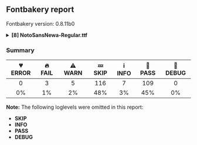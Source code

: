 ## Fontbakery report

Fontbakery version: 0.8.11b0

<details><summary><b>[8] NotoSansNewa-Regular.ttf</b></summary><div><details><summary>🔥 <b>FAIL:</b> Version number has increased since previous release on Google Fonts? (<a href="https://font-bakery.readthedocs.io/en/stable/fontbakery/profiles/googlefonts.html#com.google.fonts/check/version_bump">com.google.fonts/check/version_bump</a>)</summary><div>


* 🔥 **FAIL** Version number 2.0070037841796875 is equal to version on Google Fonts.
* 🔥 **FAIL** Version number 2.0070037841796875 is equal to version on Google Fonts GitHub repo.
</div></details><details><summary>🔥 <b>FAIL:</b> Noto fonts must have an ARTICLE.en_us.html file (<a href="https://font-bakery.readthedocs.io/en/stable/fontbakery/profiles/googlefonts.html#com.google.fonts/check/description/noto_has_article">com.google.fonts/check/description/noto_has_article</a>)</summary><div>


* 🔥 **FAIL** This is a Noto font but it lacks an ARTICLE.en_us.html file [code: missing-article]
</div></details><details><summary>🔥 <b>FAIL:</b> Check that texts shape as per expectation (<a href="https://font-bakery.readthedocs.io/en/stable/fontbakery/profiles/<Section: Shaping Checks>.html#com.google.fonts/check/shaping/regression">com.google.fonts/check/shaping/regression</a>)</summary><div>


* 🔥 **FAIL** qa/shaping_tests/newa.json: Expected and actual shaping not matching
<div class="shaping">


<style type="text/css">
    @font-face {font-family: "TestFont"; src: url(../../fonts/NotoSansNewa/googlefonts/ttf/NotoSansNewa-Regular.ttf);}
    .tf { font-family: "TestFont"; }
    .shaping pre { font-size: 1.2rem; }
    .shaping li {
        font-size: 1.2rem;
        border-top: 1px solid #ddd;
        padding: 12px;
        margin-top: 12px;
    }
    .shaping-svg {
        height: 100px;
        margin: 10px;
        transform: matrix(1, 0, 0, -1, 0, 0);
    }
</style>

<h4>qa/shaping_tests/newa.json: Expected and actual shaping not matching</h4>


</div>
<div class="shaping">

<li>Shaping did not match: <span class="tf">𑐬𑑂𑐎𑐶𑑃</span> (Issue #9)</li>


<pre>Expected: I_dv_Repha=0+586|Ka=0@-375,0+305|Candrabindu.sm=0@-72,-8+0</pre>



<pre>Got     : I_dv_Repha=0+586|Ka=0@-375,0+305|NullMark=0+0|Candrabindu.sm=0@-72,-8+0</pre>


Got: <svg class="shaping-svg" xmlns="http://www.w3.org/2000/svg" viewBox="0 0 891 2432" transform="matrix(1 0 0 -1 0 0)">
<path d="M50.0,551.0L0.0,551.0L0.0,622.0L46.0,622.0Q33.0,642.0 22.0,671.5Q11.0,701.0 11.0,733.0Q11.0,787.0 47.0,826.0Q83.0,865.0 164.0,865.0Q208.0,865.0 246.5,851.0Q285.0,837.0 327.0,811.0L327.0,814.0Q327.0,852.0 345.5,883.0Q364.0,914.0 397.0,932.5Q430.0,951.0 473.0,951.0Q496.0,951.0 524.5,948.5Q553.0,946.0 582.0,932.0L567.0,855.0Q547.0,872.0 519.0,876.0Q491.0,880.0 476.0,880.0Q446.0,880.0 423.0,862.0Q400.0,844.0 400.0,812.0Q400.0,780.0 422.5,753.5Q445.0,727.0 474.0,704.0L494.0,689.0Q504.0,681.0 514.0,673.5Q524.0,666.0 533.0,659.0L533.0,659.0L585.0,619.0L543.0,569.0L365.0,706.0Q315.0,744.0 269.0,768.5Q223.0,793.0 177.0,793.0Q137.0,793.0 119.0,779.0Q101.0,765.0 96.5,748.0Q92.0,731.0 92.0,720.0Q92.0,696.0 102.5,669.0Q113.0,642.0 128.0,622.0L251.0,622.0L251.0,551.0L131.0,551.0L131.0,0.0L50.0,0.0L50.0,551.0Z"  transform="translate(0, 896)"/>
<path d="M0.0,551.0L0.0,622.0L690.0,622.0L690.0,551.0L375.0,551.0L375.0,468.0Q496.0,456.0 557.5,392.5Q619.0,329.0 619.0,230.0L619.0,0.0L539.0,0.0L539.0,228.0Q539.0,269.0 523.0,304.5Q507.0,340.0 471.0,364.5Q435.0,389.0 375.0,397.0L375.0,0.0L294.0,0.0L294.0,152.0Q249.0,131.0 200.0,131.0Q159.0,131.0 122.0,148.0Q85.0,165.0 62.5,199.5Q40.0,234.0 40.0,286.0Q40.0,346.0 74.5,385.5Q109.0,425.0 166.5,445.5Q224.0,466.0 294.0,469.0L294.0,551.0L0.0,551.0ZM116.0,284.0Q116.0,244.0 142.5,224.5Q169.0,205.0 209.0,205.0Q234.0,205.0 255.5,211.5Q277.0,218.0 294.0,230.0L294.0,399.0Q207.0,395.0 161.5,365.0Q116.0,335.0 116.0,284.0Z"  transform="translate(211, 896)"/>
<path d=""  transform="translate(891, 896)"/>
<path d="M-300.0,815.0Q-294.0,809.0 -286.0,806.5Q-278.0,804.0 -271.0,804.0Q-257.0,804.0 -251.5,811.0Q-246.0,818.0 -246.0,825.0Q-246.0,836.0 -257.5,843.5Q-269.0,851.0 -293.0,851.0L-293.0,904.0L-250.0,904.0L-250.0,880.0Q-230.0,876.0 -216.0,862.5Q-202.0,849.0 -202.0,824.0Q-202.0,802.0 -218.5,782.5Q-235.0,763.0 -272.0,763.0Q-288.0,763.0 -303.5,772.0Q-319.0,781.0 -327.0,794.0L-300.0,815.0ZM-374.0,796.0Q-357.0,772.0 -327.5,754.5Q-298.0,737.0 -264.0,737.0Q-232.0,737.0 -205.0,755.0Q-178.0,773.0 -162.0,796.0L-119.0,760.0Q-146.0,719.0 -183.5,699.5Q-221.0,680.0 -264.0,680.0Q-307.0,680.0 -347.5,698.5Q-388.0,717.0 -417.0,760.0L-374.0,796.0Z"  transform="translate(819, 888)"/>
</svg>
 Expected: <svg class="shaping-svg" xmlns="http://www.w3.org/2000/svg" viewBox="0 0 891 2432" transform="matrix(1 0 0 -1 0 0)">
<path d="M50.0,551.0L0.0,551.0L0.0,622.0L46.0,622.0Q33.0,642.0 22.0,671.5Q11.0,701.0 11.0,733.0Q11.0,787.0 47.0,826.0Q83.0,865.0 164.0,865.0Q208.0,865.0 246.5,851.0Q285.0,837.0 327.0,811.0L327.0,814.0Q327.0,852.0 345.5,883.0Q364.0,914.0 397.0,932.5Q430.0,951.0 473.0,951.0Q496.0,951.0 524.5,948.5Q553.0,946.0 582.0,932.0L567.0,855.0Q547.0,872.0 519.0,876.0Q491.0,880.0 476.0,880.0Q446.0,880.0 423.0,862.0Q400.0,844.0 400.0,812.0Q400.0,780.0 422.5,753.5Q445.0,727.0 474.0,704.0L494.0,689.0Q504.0,681.0 514.0,673.5Q524.0,666.0 533.0,659.0L533.0,659.0L585.0,619.0L543.0,569.0L365.0,706.0Q315.0,744.0 269.0,768.5Q223.0,793.0 177.0,793.0Q137.0,793.0 119.0,779.0Q101.0,765.0 96.5,748.0Q92.0,731.0 92.0,720.0Q92.0,696.0 102.5,669.0Q113.0,642.0 128.0,622.0L251.0,622.0L251.0,551.0L131.0,551.0L131.0,0.0L50.0,0.0L50.0,551.0Z"  transform="translate(0, 896)"/>
<path d="M0.0,551.0L0.0,622.0L690.0,622.0L690.0,551.0L375.0,551.0L375.0,468.0Q496.0,456.0 557.5,392.5Q619.0,329.0 619.0,230.0L619.0,0.0L539.0,0.0L539.0,228.0Q539.0,269.0 523.0,304.5Q507.0,340.0 471.0,364.5Q435.0,389.0 375.0,397.0L375.0,0.0L294.0,0.0L294.0,152.0Q249.0,131.0 200.0,131.0Q159.0,131.0 122.0,148.0Q85.0,165.0 62.5,199.5Q40.0,234.0 40.0,286.0Q40.0,346.0 74.5,385.5Q109.0,425.0 166.5,445.5Q224.0,466.0 294.0,469.0L294.0,551.0L0.0,551.0ZM116.0,284.0Q116.0,244.0 142.5,224.5Q169.0,205.0 209.0,205.0Q234.0,205.0 255.5,211.5Q277.0,218.0 294.0,230.0L294.0,399.0Q207.0,395.0 161.5,365.0Q116.0,335.0 116.0,284.0Z"  transform="translate(211, 896)"/>
<path d="M-300.0,815.0Q-294.0,809.0 -286.0,806.5Q-278.0,804.0 -271.0,804.0Q-257.0,804.0 -251.5,811.0Q-246.0,818.0 -246.0,825.0Q-246.0,836.0 -257.5,843.5Q-269.0,851.0 -293.0,851.0L-293.0,904.0L-250.0,904.0L-250.0,880.0Q-230.0,876.0 -216.0,862.5Q-202.0,849.0 -202.0,824.0Q-202.0,802.0 -218.5,782.5Q-235.0,763.0 -272.0,763.0Q-288.0,763.0 -303.5,772.0Q-319.0,781.0 -327.0,794.0L-300.0,815.0ZM-374.0,796.0Q-357.0,772.0 -327.5,754.5Q-298.0,737.0 -264.0,737.0Q-232.0,737.0 -205.0,755.0Q-178.0,773.0 -162.0,796.0L-119.0,760.0Q-146.0,719.0 -183.5,699.5Q-221.0,680.0 -264.0,680.0Q-307.0,680.0 -347.5,698.5Q-388.0,717.0 -417.0,760.0L-374.0,796.0Z"  transform="translate(819, 888)"/>
</svg>


</div>
<div class="shaping">

<li>Shaping did not match: <span class="tf">𑐬𑑂𑐰𑐾</span> (Attach reph to base+E_dv)</li>


<pre>Expected: Wa.nohd=0+596|E_dv=0@27,0+0|RephaE=0@27,0+0</pre>



<pre>Got     : Wa.nohd=0+596|NullMark=0+0|E_dv=0@27,0+0|RephaE=0@27,0+0</pre>


Got: <svg class="shaping-svg" xmlns="http://www.w3.org/2000/svg" viewBox="0 0 596 2432" transform="matrix(1 0 0 -1 0 0)">
<path d="M339.0,178.0Q329.0,168.0 314.0,155.0Q299.0,142.0 273.5,133.0Q248.0,124.0 207.0,124.0Q154.0,124.0 119.0,146.0Q84.0,168.0 67.0,203.5Q50.0,239.0 50.0,279.0Q50.0,338.0 75.5,378.5Q101.0,419.0 143.0,444.0Q185.0,469.0 236.0,481.5Q287.0,494.0 339.0,496.0Q391.0,498.0 435.0,492.0L435.0,600.0L516.0,600.0L516.0,0.0L435.0,0.0L435.0,188.0Q418.0,199.0 403.0,208.0Q388.0,217.0 382.0,217.0Q371.0,217.0 363.0,206.0Q355.0,195.0 339.0,178.0ZM132.0,282.0Q132.0,239.0 155.0,215.5Q178.0,192.0 218.0,192.0Q255.0,192.0 277.0,210.0Q299.0,228.0 312.0,241.0Q329.0,258.0 341.0,271.5Q353.0,285.0 375.0,285.0Q387.0,285.0 403.5,278.5Q420.0,272.0 435.0,264.0L435.0,428.0Q384.0,435.0 331.0,431.0Q278.0,427.0 233.0,410.0Q188.0,393.0 160.0,361.5Q132.0,330.0 132.0,282.0Z"  transform="translate(0, 896)"/>
<path d=""  transform="translate(596, 896)"/>
<path d="M-37.0,651.0Q-68.0,598.0 -117.0,574.5Q-166.0,551.0 -219.0,551.0Q-263.0,551.0 -295.5,566.5Q-328.0,582.0 -348.0,610.0Q-371.0,581.0 -410.0,566.0Q-449.0,551.0 -495.0,551.0Q-553.0,551.0 -598.5,574.0Q-644.0,597.0 -675.0,650.0L-618.0,681.0Q-598.0,650.0 -567.0,634.5Q-536.0,619.0 -502.0,619.0Q-462.0,619.0 -430.0,636.0Q-398.0,653.0 -377.0,675.0L-317.0,675.0Q-268.0,619.0 -204.0,619.0Q-169.0,619.0 -144.5,635.0Q-120.0,651.0 -98.0,681.0L-37.0,651.0Z"  transform="translate(623, 896)"/>
<path d="M-87.0,630.0Q-120.0,632.0 -156.5,657.0Q-193.0,682.0 -218.0,723.5Q-243.0,765.0 -243.0,816.0Q-243.0,854.0 -224.5,885.0Q-206.0,916.0 -173.0,934.5Q-140.0,953.0 -97.0,953.0Q-74.0,953.0 -45.5,950.5Q-17.0,948.0 12.0,934.0L-3.0,857.0Q-23.0,874.0 -51.0,878.0Q-79.0,882.0 -94.0,882.0Q-124.0,882.0 -147.0,863.0Q-170.0,844.0 -170.0,804.0Q-170.0,761.0 -137.0,725.0Q-104.0,689.0 -37.0,651.0L-87.0,630.0Z"  transform="translate(623, 896)"/>
</svg>
 Expected: <svg class="shaping-svg" xmlns="http://www.w3.org/2000/svg" viewBox="0 0 596 2432" transform="matrix(1 0 0 -1 0 0)">
<path d="M339.0,178.0Q329.0,168.0 314.0,155.0Q299.0,142.0 273.5,133.0Q248.0,124.0 207.0,124.0Q154.0,124.0 119.0,146.0Q84.0,168.0 67.0,203.5Q50.0,239.0 50.0,279.0Q50.0,338.0 75.5,378.5Q101.0,419.0 143.0,444.0Q185.0,469.0 236.0,481.5Q287.0,494.0 339.0,496.0Q391.0,498.0 435.0,492.0L435.0,600.0L516.0,600.0L516.0,0.0L435.0,0.0L435.0,188.0Q418.0,199.0 403.0,208.0Q388.0,217.0 382.0,217.0Q371.0,217.0 363.0,206.0Q355.0,195.0 339.0,178.0ZM132.0,282.0Q132.0,239.0 155.0,215.5Q178.0,192.0 218.0,192.0Q255.0,192.0 277.0,210.0Q299.0,228.0 312.0,241.0Q329.0,258.0 341.0,271.5Q353.0,285.0 375.0,285.0Q387.0,285.0 403.5,278.5Q420.0,272.0 435.0,264.0L435.0,428.0Q384.0,435.0 331.0,431.0Q278.0,427.0 233.0,410.0Q188.0,393.0 160.0,361.5Q132.0,330.0 132.0,282.0Z"  transform="translate(0, 896)"/>
<path d="M-37.0,651.0Q-68.0,598.0 -117.0,574.5Q-166.0,551.0 -219.0,551.0Q-263.0,551.0 -295.5,566.5Q-328.0,582.0 -348.0,610.0Q-371.0,581.0 -410.0,566.0Q-449.0,551.0 -495.0,551.0Q-553.0,551.0 -598.5,574.0Q-644.0,597.0 -675.0,650.0L-618.0,681.0Q-598.0,650.0 -567.0,634.5Q-536.0,619.0 -502.0,619.0Q-462.0,619.0 -430.0,636.0Q-398.0,653.0 -377.0,675.0L-317.0,675.0Q-268.0,619.0 -204.0,619.0Q-169.0,619.0 -144.5,635.0Q-120.0,651.0 -98.0,681.0L-37.0,651.0Z"  transform="translate(623, 896)"/>
<path d="M-87.0,630.0Q-120.0,632.0 -156.5,657.0Q-193.0,682.0 -218.0,723.5Q-243.0,765.0 -243.0,816.0Q-243.0,854.0 -224.5,885.0Q-206.0,916.0 -173.0,934.5Q-140.0,953.0 -97.0,953.0Q-74.0,953.0 -45.5,950.5Q-17.0,948.0 12.0,934.0L-3.0,857.0Q-23.0,874.0 -51.0,878.0Q-79.0,882.0 -94.0,882.0Q-124.0,882.0 -147.0,863.0Q-170.0,844.0 -170.0,804.0Q-170.0,761.0 -137.0,725.0Q-104.0,689.0 -37.0,651.0L-87.0,630.0Z"  transform="translate(623, 896)"/>
</svg>


</div>
<div class="shaping">

<li>Shaping did not match: <span class="tf">𑐳𑑞𑐗𑑂𑐰𑐛𑑂𑐱</span> (Added by SIESTA)</li>


<pre>Expected: Sa=0+571|sandhiMark=0@-7,44+0|Jha.icd=2+621|Va.cd=2+0|Ttha.icd.rt=5+464|Sha.cd=5@6,0+0</pre>



<pre>Got     : Sa=0+571|sandhiMark=0@-7,44+0|Jha.icd=2+621|Va.cd=2+0|Ttha.icd.rt=5+464|Sha.cd=5@5,0+0</pre>



<pre>                                                                                           ^
</pre>


Got: <svg class="shaping-svg" xmlns="http://www.w3.org/2000/svg" viewBox="0 0 1656 2432" transform="matrix(1 0 0 -1 0 0)">
<path d="M300.0,0.0L204.0,0.0L16.0,271.0L21.0,331.0L22.0,331.0Q62.0,332.0 86.0,351.5Q110.0,371.0 121.0,401.5Q132.0,432.0 132.0,466.0Q132.0,486.0 125.0,508.5Q118.0,531.0 109.0,551.0L-10.0,551.0L-10.0,622.0L581.0,622.0L581.0,551.0L491.0,551.0L491.0,0.0L410.0,0.0L410.0,226.0Q339.0,242.0 267.5,251.5Q196.0,261.0 113.0,262.0L300.0,0.0ZM213.0,465.0Q213.0,418.0 200.5,385.0Q188.0,352.0 169.0,332.0Q232.0,329.0 293.0,320.0Q354.0,311.0 410.0,298.0L410.0,551.0L192.0,551.0Q201.0,531.0 207.0,508.5Q213.0,486.0 213.0,465.0Z"  transform="translate(0, 896)"/>
<path d="M-106.0,787.0Q-106.0,762.0 -121.0,740.0Q-136.0,718.0 -160.0,705.0Q-144.0,697.0 -125.5,686.0Q-107.0,675.0 -84.0,660.0L-109.0,623.0Q-152.0,652.0 -184.0,668.0Q-216.0,684.0 -243.0,695.0Q-274.0,697.0 -290.0,704.5Q-306.0,712.0 -306.0,730.0Q-306.0,743.0 -298.0,751.0Q-290.0,759.0 -275.0,759.0Q-262.0,759.0 -247.0,752.5Q-232.0,746.0 -212.0,735.0Q-196.0,738.0 -186.5,751.0Q-177.0,764.0 -177.0,781.0Q-177.0,802.0 -190.5,816.5Q-204.0,831.0 -223.0,841.5Q-242.0,852.0 -257.0,860.0Q-267.0,866.0 -267.0,869.0Q-267.0,871.0 -265.0,873.5Q-263.0,876.0 -262.0,877.0Q-238.0,901.0 -193.0,935.0Q-148.0,969.0 -102.0,1000.0L-70.0,954.0Q-163.0,897.0 -179.0,881.0Q-186.0,874.0 -186.0,872.0Q-186.0,870.0 -176.0,866.0Q-165.0,862.0 -148.5,853.0Q-132.0,844.0 -119.0,828.5Q-106.0,813.0 -106.0,787.0Z"  transform="translate(564, 940)"/>
<path d="M114.0,476.0Q142.0,445.0 170.5,424.5Q199.0,404.0 223.0,391.0L223.0,551.0L0.0,551.0L0.0,622.0L631.0,622.0L631.0,551.0L541.0,551.0L541.0,300.0L460.0,300.0L460.0,329.0Q433.0,339.0 391.5,361.5Q350.0,384.0 304.0,417.0Q303.0,350.0 288.5,326.0Q274.0,302.0 249.0,302.0Q220.0,302.0 174.0,331.0Q128.0,360.0 66.0,424.0L114.0,476.0ZM304.0,492.0Q332.0,471.0 362.5,451.5Q393.0,432.0 419.0,418.0Q445.0,404.0 460.0,400.0L460.0,551.0L304.0,551.0L304.0,492.0Z"  transform="translate(571, 896)"/>
<path d="M-243.0,35.0Q-253.0,23.0 -276.5,12.5Q-300.0,2.0 -335.0,2.0Q-396.0,2.0 -429.0,31.5Q-462.0,61.0 -462.0,109.0Q-462.0,155.0 -434.5,183.5Q-407.0,212.0 -366.0,225.5Q-325.0,239.0 -286.0,239.0Q-253.0,239.0 -220.5,232.5Q-188.0,226.0 -161.0,216.0L-161.0,310.0L-80.0,310.0L-80.0,0.0L-161.0,0.0L-161.0,35.0Q-176.0,45.0 -190.0,54.5Q-204.0,64.0 -211.0,64.0Q-218.0,64.0 -225.0,56.0Q-232.0,48.0 -243.0,35.0ZM-387.0,111.0Q-387.0,89.0 -372.0,76.5Q-357.0,64.0 -331.0,64.0Q-308.0,64.0 -290.0,72.5Q-272.0,81.0 -262.0,91.0Q-249.0,104.0 -237.5,114.5Q-226.0,125.0 -212.0,124.0Q-200.0,123.0 -185.5,115.0Q-171.0,107.0 -161.0,99.0L-161.0,148.0Q-193.0,161.0 -224.0,170.0Q-255.0,179.0 -289.0,179.0Q-325.0,179.0 -356.0,162.0Q-387.0,145.0 -387.0,111.0Z"  transform="translate(1192, 896)"/>
<path d="M60.0,453.0Q60.0,506.0 86.5,546.0Q113.0,586.0 159.0,608.5Q205.0,631.0 262.0,631.0Q302.0,631.0 335.5,615.5Q369.0,600.0 389.5,564.0Q410.0,528.0 410.0,465.0Q410.0,405.0 389.0,364.0L389.0,294.0L308.0,294.0L308.0,297.0Q276.0,286.0 236.0,286.0Q185.0,286.0 145.5,307.0Q106.0,328.0 83.0,365.5Q60.0,403.0 60.0,453.0ZM127.0,454.0Q127.0,418.0 144.5,394.0Q162.0,370.0 189.0,358.0Q216.0,346.0 243.0,346.0Q269.0,346.0 289.5,355.0Q310.0,364.0 322.5,389.0Q335.0,414.0 335.0,460.0Q335.0,510.0 317.5,540.5Q300.0,571.0 253.0,571.0Q200.0,571.0 163.5,537.5Q127.0,504.0 127.0,454.0Z"  transform="translate(1192, 896)"/>
<path d="M-328.0,3.0Q-360.0,3.0 -381.0,15.0Q-402.0,27.0 -412.0,44.5Q-422.0,62.0 -422.0,78.0Q-422.0,108.0 -409.5,127.5Q-397.0,147.0 -377.0,163.0Q-400.0,174.0 -421.0,189.5Q-442.0,205.0 -455.0,228.0L-410.0,261.0Q-393.0,239.0 -371.0,223.5Q-349.0,208.0 -327.0,195.0Q-306.0,208.0 -284.0,223.5Q-262.0,239.0 -245.0,261.0L-200.0,228.0Q-192.0,190.0 -182.5,168.5Q-173.0,147.0 -161.0,134.0L-161.0,310.0L-80.0,310.0L-80.0,0.0L-161.0,0.0L-161.0,55.0Q-191.0,78.0 -212.5,109.0Q-234.0,140.0 -244.0,183.0Q-252.0,177.0 -260.5,172.0Q-269.0,167.0 -278.0,163.0Q-258.0,147.0 -245.5,127.5Q-233.0,108.0 -233.0,78.0Q-233.0,62.0 -243.0,44.5Q-253.0,27.0 -274.0,15.0Q-295.0,3.0 -328.0,3.0ZM-363.0,87.0Q-363.0,74.0 -354.0,63.0Q-345.0,52.0 -328.0,52.0Q-310.0,52.0 -301.0,63.0Q-292.0,74.0 -292.0,87.0Q-292.0,103.0 -302.0,114.5Q-312.0,126.0 -327.0,136.0Q-343.0,126.0 -353.0,114.5Q-363.0,103.0 -363.0,87.0Z"  transform="translate(1661, 896)"/>
</svg>
 Expected: <svg class="shaping-svg" xmlns="http://www.w3.org/2000/svg" viewBox="0 0 1656 2432" transform="matrix(1 0 0 -1 0 0)">
<path d="M300.0,0.0L204.0,0.0L16.0,271.0L21.0,331.0L22.0,331.0Q62.0,332.0 86.0,351.5Q110.0,371.0 121.0,401.5Q132.0,432.0 132.0,466.0Q132.0,486.0 125.0,508.5Q118.0,531.0 109.0,551.0L-10.0,551.0L-10.0,622.0L581.0,622.0L581.0,551.0L491.0,551.0L491.0,0.0L410.0,0.0L410.0,226.0Q339.0,242.0 267.5,251.5Q196.0,261.0 113.0,262.0L300.0,0.0ZM213.0,465.0Q213.0,418.0 200.5,385.0Q188.0,352.0 169.0,332.0Q232.0,329.0 293.0,320.0Q354.0,311.0 410.0,298.0L410.0,551.0L192.0,551.0Q201.0,531.0 207.0,508.5Q213.0,486.0 213.0,465.0Z"  transform="translate(0, 896)"/>
<path d="M-106.0,787.0Q-106.0,762.0 -121.0,740.0Q-136.0,718.0 -160.0,705.0Q-144.0,697.0 -125.5,686.0Q-107.0,675.0 -84.0,660.0L-109.0,623.0Q-152.0,652.0 -184.0,668.0Q-216.0,684.0 -243.0,695.0Q-274.0,697.0 -290.0,704.5Q-306.0,712.0 -306.0,730.0Q-306.0,743.0 -298.0,751.0Q-290.0,759.0 -275.0,759.0Q-262.0,759.0 -247.0,752.5Q-232.0,746.0 -212.0,735.0Q-196.0,738.0 -186.5,751.0Q-177.0,764.0 -177.0,781.0Q-177.0,802.0 -190.5,816.5Q-204.0,831.0 -223.0,841.5Q-242.0,852.0 -257.0,860.0Q-267.0,866.0 -267.0,869.0Q-267.0,871.0 -265.0,873.5Q-263.0,876.0 -262.0,877.0Q-238.0,901.0 -193.0,935.0Q-148.0,969.0 -102.0,1000.0L-70.0,954.0Q-163.0,897.0 -179.0,881.0Q-186.0,874.0 -186.0,872.0Q-186.0,870.0 -176.0,866.0Q-165.0,862.0 -148.5,853.0Q-132.0,844.0 -119.0,828.5Q-106.0,813.0 -106.0,787.0Z"  transform="translate(564, 940)"/>
<path d="M114.0,476.0Q142.0,445.0 170.5,424.5Q199.0,404.0 223.0,391.0L223.0,551.0L0.0,551.0L0.0,622.0L631.0,622.0L631.0,551.0L541.0,551.0L541.0,300.0L460.0,300.0L460.0,329.0Q433.0,339.0 391.5,361.5Q350.0,384.0 304.0,417.0Q303.0,350.0 288.5,326.0Q274.0,302.0 249.0,302.0Q220.0,302.0 174.0,331.0Q128.0,360.0 66.0,424.0L114.0,476.0ZM304.0,492.0Q332.0,471.0 362.5,451.5Q393.0,432.0 419.0,418.0Q445.0,404.0 460.0,400.0L460.0,551.0L304.0,551.0L304.0,492.0Z"  transform="translate(571, 896)"/>
<path d="M-243.0,35.0Q-253.0,23.0 -276.5,12.5Q-300.0,2.0 -335.0,2.0Q-396.0,2.0 -429.0,31.5Q-462.0,61.0 -462.0,109.0Q-462.0,155.0 -434.5,183.5Q-407.0,212.0 -366.0,225.5Q-325.0,239.0 -286.0,239.0Q-253.0,239.0 -220.5,232.5Q-188.0,226.0 -161.0,216.0L-161.0,310.0L-80.0,310.0L-80.0,0.0L-161.0,0.0L-161.0,35.0Q-176.0,45.0 -190.0,54.5Q-204.0,64.0 -211.0,64.0Q-218.0,64.0 -225.0,56.0Q-232.0,48.0 -243.0,35.0ZM-387.0,111.0Q-387.0,89.0 -372.0,76.5Q-357.0,64.0 -331.0,64.0Q-308.0,64.0 -290.0,72.5Q-272.0,81.0 -262.0,91.0Q-249.0,104.0 -237.5,114.5Q-226.0,125.0 -212.0,124.0Q-200.0,123.0 -185.5,115.0Q-171.0,107.0 -161.0,99.0L-161.0,148.0Q-193.0,161.0 -224.0,170.0Q-255.0,179.0 -289.0,179.0Q-325.0,179.0 -356.0,162.0Q-387.0,145.0 -387.0,111.0Z"  transform="translate(1192, 896)"/>
<path d="M60.0,453.0Q60.0,506.0 86.5,546.0Q113.0,586.0 159.0,608.5Q205.0,631.0 262.0,631.0Q302.0,631.0 335.5,615.5Q369.0,600.0 389.5,564.0Q410.0,528.0 410.0,465.0Q410.0,405.0 389.0,364.0L389.0,294.0L308.0,294.0L308.0,297.0Q276.0,286.0 236.0,286.0Q185.0,286.0 145.5,307.0Q106.0,328.0 83.0,365.5Q60.0,403.0 60.0,453.0ZM127.0,454.0Q127.0,418.0 144.5,394.0Q162.0,370.0 189.0,358.0Q216.0,346.0 243.0,346.0Q269.0,346.0 289.5,355.0Q310.0,364.0 322.5,389.0Q335.0,414.0 335.0,460.0Q335.0,510.0 317.5,540.5Q300.0,571.0 253.0,571.0Q200.0,571.0 163.5,537.5Q127.0,504.0 127.0,454.0Z"  transform="translate(1192, 896)"/>
<path d="M-328.0,3.0Q-360.0,3.0 -381.0,15.0Q-402.0,27.0 -412.0,44.5Q-422.0,62.0 -422.0,78.0Q-422.0,108.0 -409.5,127.5Q-397.0,147.0 -377.0,163.0Q-400.0,174.0 -421.0,189.5Q-442.0,205.0 -455.0,228.0L-410.0,261.0Q-393.0,239.0 -371.0,223.5Q-349.0,208.0 -327.0,195.0Q-306.0,208.0 -284.0,223.5Q-262.0,239.0 -245.0,261.0L-200.0,228.0Q-192.0,190.0 -182.5,168.5Q-173.0,147.0 -161.0,134.0L-161.0,310.0L-80.0,310.0L-80.0,0.0L-161.0,0.0L-161.0,55.0Q-191.0,78.0 -212.5,109.0Q-234.0,140.0 -244.0,183.0Q-252.0,177.0 -260.5,172.0Q-269.0,167.0 -278.0,163.0Q-258.0,147.0 -245.5,127.5Q-233.0,108.0 -233.0,78.0Q-233.0,62.0 -243.0,44.5Q-253.0,27.0 -274.0,15.0Q-295.0,3.0 -328.0,3.0ZM-363.0,87.0Q-363.0,74.0 -354.0,63.0Q-345.0,52.0 -328.0,52.0Q-310.0,52.0 -301.0,63.0Q-292.0,74.0 -292.0,87.0Q-292.0,103.0 -302.0,114.5Q-312.0,126.0 -327.0,136.0Q-343.0,126.0 -353.0,114.5Q-363.0,103.0 -363.0,87.0Z"  transform="translate(1662, 896)"/>
</svg>


</div>
<div class="shaping">

<li>Shaping did not match: <span class="tf">𑐘𑑂𑐢𑐿</span> (Added by SIESTA)</li>


<pre>Expected: E_dv.alt=0+235|Nya.icd=0+585|Dha.cd=0@-176,0+0|AI_dv_top.alt=0@-983,-18+0</pre>



<pre>Got     : E_dv.alt=0+235|Nya.icd=0+585|Dha.cd=0@-176,0+0|AI_dv_top.alt=0@-1013,-18+0</pre>



<pre>                                                                          ^^
</pre>


Got: <svg class="shaping-svg" xmlns="http://www.w3.org/2000/svg" viewBox="0 0 820 2432" transform="matrix(1 0 0 -1 0 0)">
<path d="M141.0,70.0Q97.0,118.0 73.5,190.0Q50.0,262.0 50.0,343.0Q50.0,399.0 62.0,454.0Q74.0,509.0 102.0,558.5Q130.0,608.0 179.0,646.0L225.0,587.0Q173.0,545.0 151.5,479.0Q130.0,413.0 130.0,343.0Q130.0,278.0 146.0,219.5Q162.0,161.0 193.0,122.0L141.0,70.0Z"  transform="translate(0, 896)"/>
<path d="M243.0,270.0L243.0,320.0Q211.0,304.0 176.0,304.0Q113.0,304.0 77.5,331.5Q42.0,359.0 20.0,404.0L79.0,428.0Q94.0,401.0 118.0,381.5Q142.0,362.0 176.0,362.0Q212.0,362.0 230.5,382.0Q249.0,402.0 249.0,437.0Q249.0,487.0 240.5,519.5Q232.0,552.0 208.0,565.0Q209.0,562.0 209.0,558.5Q209.0,555.0 209.0,552.0Q209.0,526.0 192.0,507.5Q175.0,489.0 152.0,489.0Q129.0,489.0 112.5,507.5Q96.0,526.0 96.0,552.0Q96.0,589.0 122.5,608.0Q149.0,627.0 183.0,627.0Q221.0,627.0 248.0,613.0Q275.0,599.0 292.0,573.0Q305.0,589.0 331.5,603.0Q358.0,617.0 391.0,617.0Q443.0,617.0 470.0,591.5Q497.0,566.0 497.0,533.0Q497.0,513.0 487.0,498.0Q477.0,483.0 461.0,472.0Q486.0,460.0 495.5,440.5Q505.0,421.0 505.0,400.0Q505.0,376.0 494.0,356.5Q483.0,337.0 458.0,325.0Q462.0,318.0 465.0,312.5Q468.0,307.0 470.0,304.0L420.0,280.0Q414.0,290.0 396.0,312.0Q391.0,312.0 385.0,312.0Q366.0,312.0 349.5,325.0Q333.0,338.0 333.0,360.0Q333.0,379.0 346.0,389.0Q359.0,399.0 375.0,399.0Q388.0,399.0 401.0,391.0Q414.0,383.0 425.0,371.0Q444.0,382.0 444.0,404.0Q444.0,419.0 429.5,431.5Q415.0,444.0 392.0,447.0Q379.0,444.0 367.0,444.0L367.0,496.0Q405.0,496.0 420.0,505.5Q435.0,515.0 435.0,531.0Q435.0,547.0 423.0,553.0Q411.0,559.0 392.0,559.0Q362.0,559.0 343.5,545.0Q325.0,531.0 317.0,512.0Q319.0,503.0 320.0,491.0Q321.0,479.0 322.0,455.0Q323.0,431.0 323.5,387.0Q324.0,343.0 324.0,270.0L243.0,270.0Z"  transform="translate(235, 896)"/>
<path d="M-166.0,310.0L-85.0,310.0L-85.0,0.0L-166.0,0.0L-166.0,37.0Q-188.0,24.0 -220.5,15.5Q-253.0,7.0 -293.0,7.0Q-369.0,7.0 -405.0,37.5Q-441.0,68.0 -441.0,114.0Q-441.0,165.0 -399.0,193.0Q-439.0,210.0 -463.0,240.0Q-487.0,270.0 -490.0,293.0L-418.0,293.0Q-410.0,265.0 -382.0,242.5Q-354.0,220.0 -298.0,220.0Q-291.0,220.0 -284.0,220.0Q-246.0,220.0 -215.5,213.0Q-185.0,206.0 -166.0,199.0L-166.0,310.0ZM-371.0,115.0Q-371.0,90.0 -347.5,78.5Q-324.0,67.0 -287.0,67.0Q-247.0,67.0 -214.0,77.5Q-181.0,88.0 -166.0,105.0L-166.0,144.0Q-187.0,154.0 -216.0,161.0Q-245.0,168.0 -286.0,168.0Q-327.0,168.0 -349.0,153.0Q-371.0,138.0 -371.0,115.0Z"  transform="translate(644, 896)"/>
<path d="M632.0,700.0Q632.0,731.0 612.0,740.5Q592.0,750.0 571.0,750.0Q540.0,750.0 512.5,743.0Q485.0,736.0 457.0,736.0Q431.0,736.0 403.0,742.0Q375.0,748.0 343.5,774.5Q312.0,801.0 273.0,860.0L333.0,897.0Q362.0,858.0 383.5,838.0Q405.0,818.0 423.0,811.0Q441.0,804.0 457.0,804.0Q473.0,804.0 494.0,807.5Q515.0,811.0 536.0,814.5Q557.0,818.0 572.0,818.0Q631.0,818.0 672.0,785.0Q713.0,752.0 713.0,688.0L713.0,560.0L632.0,560.0L632.0,700.0Z"  transform="translate(-193, 878)"/>
</svg>
 Expected: <svg class="shaping-svg" xmlns="http://www.w3.org/2000/svg" viewBox="0 0 820 2432" transform="matrix(1 0 0 -1 0 0)">
<path d="M141.0,70.0Q97.0,118.0 73.5,190.0Q50.0,262.0 50.0,343.0Q50.0,399.0 62.0,454.0Q74.0,509.0 102.0,558.5Q130.0,608.0 179.0,646.0L225.0,587.0Q173.0,545.0 151.5,479.0Q130.0,413.0 130.0,343.0Q130.0,278.0 146.0,219.5Q162.0,161.0 193.0,122.0L141.0,70.0Z"  transform="translate(0, 896)"/>
<path d="M243.0,270.0L243.0,320.0Q211.0,304.0 176.0,304.0Q113.0,304.0 77.5,331.5Q42.0,359.0 20.0,404.0L79.0,428.0Q94.0,401.0 118.0,381.5Q142.0,362.0 176.0,362.0Q212.0,362.0 230.5,382.0Q249.0,402.0 249.0,437.0Q249.0,487.0 240.5,519.5Q232.0,552.0 208.0,565.0Q209.0,562.0 209.0,558.5Q209.0,555.0 209.0,552.0Q209.0,526.0 192.0,507.5Q175.0,489.0 152.0,489.0Q129.0,489.0 112.5,507.5Q96.0,526.0 96.0,552.0Q96.0,589.0 122.5,608.0Q149.0,627.0 183.0,627.0Q221.0,627.0 248.0,613.0Q275.0,599.0 292.0,573.0Q305.0,589.0 331.5,603.0Q358.0,617.0 391.0,617.0Q443.0,617.0 470.0,591.5Q497.0,566.0 497.0,533.0Q497.0,513.0 487.0,498.0Q477.0,483.0 461.0,472.0Q486.0,460.0 495.5,440.5Q505.0,421.0 505.0,400.0Q505.0,376.0 494.0,356.5Q483.0,337.0 458.0,325.0Q462.0,318.0 465.0,312.5Q468.0,307.0 470.0,304.0L420.0,280.0Q414.0,290.0 396.0,312.0Q391.0,312.0 385.0,312.0Q366.0,312.0 349.5,325.0Q333.0,338.0 333.0,360.0Q333.0,379.0 346.0,389.0Q359.0,399.0 375.0,399.0Q388.0,399.0 401.0,391.0Q414.0,383.0 425.0,371.0Q444.0,382.0 444.0,404.0Q444.0,419.0 429.5,431.5Q415.0,444.0 392.0,447.0Q379.0,444.0 367.0,444.0L367.0,496.0Q405.0,496.0 420.0,505.5Q435.0,515.0 435.0,531.0Q435.0,547.0 423.0,553.0Q411.0,559.0 392.0,559.0Q362.0,559.0 343.5,545.0Q325.0,531.0 317.0,512.0Q319.0,503.0 320.0,491.0Q321.0,479.0 322.0,455.0Q323.0,431.0 323.5,387.0Q324.0,343.0 324.0,270.0L243.0,270.0Z"  transform="translate(235, 896)"/>
<path d="M-166.0,310.0L-85.0,310.0L-85.0,0.0L-166.0,0.0L-166.0,37.0Q-188.0,24.0 -220.5,15.5Q-253.0,7.0 -293.0,7.0Q-369.0,7.0 -405.0,37.5Q-441.0,68.0 -441.0,114.0Q-441.0,165.0 -399.0,193.0Q-439.0,210.0 -463.0,240.0Q-487.0,270.0 -490.0,293.0L-418.0,293.0Q-410.0,265.0 -382.0,242.5Q-354.0,220.0 -298.0,220.0Q-291.0,220.0 -284.0,220.0Q-246.0,220.0 -215.5,213.0Q-185.0,206.0 -166.0,199.0L-166.0,310.0ZM-371.0,115.0Q-371.0,90.0 -347.5,78.5Q-324.0,67.0 -287.0,67.0Q-247.0,67.0 -214.0,77.5Q-181.0,88.0 -166.0,105.0L-166.0,144.0Q-187.0,154.0 -216.0,161.0Q-245.0,168.0 -286.0,168.0Q-327.0,168.0 -349.0,153.0Q-371.0,138.0 -371.0,115.0Z"  transform="translate(644, 896)"/>
<path d="M632.0,700.0Q632.0,731.0 612.0,740.5Q592.0,750.0 571.0,750.0Q540.0,750.0 512.5,743.0Q485.0,736.0 457.0,736.0Q431.0,736.0 403.0,742.0Q375.0,748.0 343.5,774.5Q312.0,801.0 273.0,860.0L333.0,897.0Q362.0,858.0 383.5,838.0Q405.0,818.0 423.0,811.0Q441.0,804.0 457.0,804.0Q473.0,804.0 494.0,807.5Q515.0,811.0 536.0,814.5Q557.0,818.0 572.0,818.0Q631.0,818.0 672.0,785.0Q713.0,752.0 713.0,688.0L713.0,560.0L632.0,560.0L632.0,700.0Z"  transform="translate(-163, 878)"/>
</svg>


</div>
<div class="shaping">

<li>Shaping did not match: <span class="tf">𑐜𑑂𑐢𑐭𑑂𑐩𑐬𑑂𑐢𑑀</span> (Added by SIESTA)</li>


<pre>Expected: Dda.icd.rt=0+452|Dha.cd=0@15,0+0|Rha=3+691|Virama=3@-142,70+0|Ma=5+588|E_dv.alt=6+235|Dha=6+556|AA_dv.alt2=6+213|Repha=6@-296,284+0</pre>



<pre>Got     : Dda.icd.rt=0+452|Dha.cd=0@15,0+0|Rha=3+691|Virama=3@-142,70+0|Ma=5+588|E_dv.alt=6+235|Dha=6+556|NullMark=6+0|AA_dv.alt2=6+213|Repha=6@-296,284+0</pre>


Got: <svg class="shaping-svg" xmlns="http://www.w3.org/2000/svg" viewBox="0 0 2735 2432" transform="matrix(1 0 0 -1 0 0)">
<path d="M301.0,379.0L301.0,379.0Q307.0,392.0 307.0,406.0Q307.0,424.0 298.0,441.0Q289.0,458.0 265.0,466.0Q266.0,462.0 266.5,459.0Q267.0,456.0 267.0,454.0Q267.0,433.0 250.0,418.5Q233.0,404.0 210.0,404.0Q187.0,404.0 170.5,418.5Q154.0,433.0 154.0,454.0Q154.0,475.0 169.5,489.0Q185.0,503.0 208.0,509.0L208.0,551.0L0.0,551.0L0.0,622.0L462.0,622.0L462.0,551.0L289.0,551.0L289.0,508.0Q337.0,498.0 359.5,470.5Q382.0,443.0 382.0,413.0L382.0,413.0L382.0,287.0L301.0,287.0L301.0,300.0Q270.0,288.0 230.0,288.0Q179.0,288.0 143.0,307.5Q107.0,327.0 82.0,357.5Q57.0,388.0 35.0,421.0L82.0,444.0Q108.0,402.0 146.5,369.5Q185.0,337.0 230.0,337.0Q256.0,337.0 274.5,349.0Q293.0,361.0 301.0,378.0L301.0,379.0Z"  transform="translate(0, 896)"/>
<path d="M-166.0,310.0L-85.0,310.0L-85.0,0.0L-166.0,0.0L-166.0,37.0Q-188.0,24.0 -220.5,15.5Q-253.0,7.0 -293.0,7.0Q-369.0,7.0 -405.0,37.5Q-441.0,68.0 -441.0,114.0Q-441.0,165.0 -399.0,193.0Q-439.0,210.0 -463.0,240.0Q-487.0,270.0 -490.0,293.0L-418.0,293.0Q-410.0,265.0 -382.0,242.5Q-354.0,220.0 -298.0,220.0Q-291.0,220.0 -284.0,220.0Q-246.0,220.0 -215.5,213.0Q-185.0,206.0 -166.0,199.0L-166.0,310.0ZM-371.0,115.0Q-371.0,90.0 -347.5,78.5Q-324.0,67.0 -287.0,67.0Q-247.0,67.0 -214.0,77.5Q-181.0,88.0 -166.0,105.0L-166.0,144.0Q-187.0,154.0 -216.0,161.0Q-245.0,168.0 -286.0,168.0Q-327.0,168.0 -349.0,153.0Q-371.0,138.0 -371.0,115.0Z"  transform="translate(467, 896)"/>
<path d="M399.0,0.0L318.0,0.0L318.0,139.0Q309.0,144.0 298.0,147.0Q287.0,150.0 275.0,150.0Q253.0,150.0 235.0,141.5Q217.0,133.0 197.5,125.0Q178.0,117.0 151.0,117.0Q129.0,117.0 106.0,124.5Q83.0,132.0 66.0,142.0L80.0,197.0Q94.0,189.0 111.0,182.5Q128.0,176.0 148.0,176.0Q173.0,176.0 193.5,184.0Q214.0,192.0 233.5,200.5Q253.0,209.0 277.0,209.0Q296.0,209.0 318.0,202.0L318.0,294.0Q292.0,290.0 268.0,286.5Q244.0,283.0 218.0,283.0Q182.0,283.0 148.5,294.5Q115.0,306.0 93.0,330.5Q71.0,355.0 71.0,394.0Q71.0,432.0 93.5,456.5Q116.0,481.0 151.0,496.0Q186.0,511.0 223.0,521.0Q253.0,529.0 280.5,535.5Q308.0,542.0 327.0,551.0L0.0,551.0L0.0,622.0L701.0,622.0L701.0,551.0L429.0,551.0Q417.0,522.0 388.5,503.5Q360.0,485.0 323.5,473.5Q287.0,462.0 252.0,455.0Q211.0,447.0 181.0,436.0Q151.0,425.0 151.0,399.0Q151.0,382.0 167.5,369.5Q184.0,357.0 224.0,357.0Q250.0,357.0 284.5,361.5Q319.0,366.0 356.0,370.5Q393.0,375.0 427.0,375.0Q494.0,375.0 534.0,350.0Q574.0,325.0 592.5,284.0Q611.0,243.0 611.0,194.0L611.0,0.0L530.0,0.0L530.0,191.0Q530.0,213.0 521.0,239.5Q512.0,266.0 488.5,285.0Q465.0,304.0 419.0,304.0Q409.0,304.0 399.0,304.0L399.0,0.0Z"  transform="translate(452, 896)"/>
<path d="M-305.0,-40.0L-300.0,-40.0Q-259.0,-93.0 -202.5,-150.0Q-146.0,-207.0 -83.0,-257.0L-137.0,-311.0Q-210.0,-248.0 -270.5,-184.0Q-331.0,-120.0 -369.0,-72.0L-305.0,-40.0Z"  transform="translate(1001, 966)"/>
<path d="M0.0,551.0L0.0,622.0L598.0,622.0L598.0,551.0L508.0,551.0L508.0,0.0L427.0,0.0L427.0,163.0Q408.0,189.0 372.5,207.5Q337.0,226.0 296.0,236.5Q255.0,247.0 219.0,247.0Q210.0,247.0 201.5,246.5Q193.0,246.0 186.0,246.0L186.0,205.0Q186.0,167.0 162.0,140.5Q138.0,114.0 103.0,114.0Q68.0,114.0 44.0,140.0Q20.0,166.0 20.0,206.0Q20.0,247.0 43.5,270.5Q67.0,294.0 105.0,305.0L105.0,551.0L0.0,551.0ZM209.0,317.0Q267.0,317.0 322.0,304.5Q377.0,292.0 427.0,262.0L427.0,551.0L186.0,551.0L186.0,317.0Q197.0,317.0 209.0,317.0Z"  transform="translate(1143, 896)"/>
<path d="M141.0,70.0Q97.0,118.0 73.5,190.0Q50.0,262.0 50.0,343.0Q50.0,399.0 62.0,454.0Q74.0,509.0 102.0,558.5Q130.0,608.0 179.0,646.0L225.0,587.0Q173.0,545.0 151.5,479.0Q130.0,413.0 130.0,343.0Q130.0,278.0 146.0,219.5Q162.0,161.0 193.0,122.0L141.0,70.0Z"  transform="translate(1731, 896)"/>
<path d="M40.0,622.0L121.0,622.0L121.0,562.0Q121.0,507.0 129.5,471.0Q138.0,435.0 166.0,414.5Q194.0,394.0 252.0,388.0Q256.0,388.0 261.0,388.0Q293.0,388.0 328.5,384.0Q364.0,380.0 395.0,373.0L395.0,622.0L476.0,622.0L476.0,0.0L395.0,0.0L395.0,123.0Q364.0,103.0 330.5,92.0Q297.0,81.0 243.0,81.0Q194.0,81.0 148.5,95.0Q103.0,109.0 74.5,141.0Q46.0,173.0 46.0,227.0Q46.0,274.0 67.5,305.5Q89.0,337.0 123.0,356.0Q78.0,379.0 59.0,426.0Q40.0,473.0 40.0,553.0L40.0,622.0ZM126.0,229.0Q126.0,201.0 143.5,183.5Q161.0,166.0 188.0,158.5Q215.0,151.0 245.0,151.0Q295.0,151.0 332.0,164.0Q369.0,177.0 395.0,200.0L395.0,302.0Q365.0,308.0 329.0,313.0Q293.0,318.0 264.0,318.0Q231.0,318.0 199.0,310.5Q167.0,303.0 146.5,283.5Q126.0,264.0 126.0,229.0Z"  transform="translate(1966, 896)"/>
<path d=""  transform="translate(2522, 896)"/>
<path d="M52.0,0.0L52.0,341.0Q10.0,377.0 -32.0,409.0Q-74.0,441.0 -118.0,472.0L-109.0,551.0Q-67.0,521.0 -26.5,490.0Q14.0,459.0 52.0,430.0L52.0,622.0L133.0,622.0L133.0,0.0L52.0,0.0Z"  transform="translate(2522, 896)"/>
<path d="M196.0,310.0Q163.0,312.0 126.5,337.0Q90.0,362.0 65.0,403.5Q40.0,445.0 40.0,496.0Q40.0,534.0 58.5,565.0Q77.0,596.0 110.0,614.5Q143.0,633.0 186.0,633.0Q209.0,633.0 237.5,630.5Q266.0,628.0 295.0,614.0L280.0,537.0Q260.0,554.0 232.0,558.0Q204.0,562.0 189.0,562.0Q159.0,562.0 136.0,543.0Q113.0,524.0 113.0,484.0Q113.0,441.0 140.5,406.0Q168.0,371.0 216.0,338.0L196.0,310.0Z"  transform="translate(2439, 1180)"/>
</svg>
 Expected: <svg class="shaping-svg" xmlns="http://www.w3.org/2000/svg" viewBox="0 0 2735 2432" transform="matrix(1 0 0 -1 0 0)">
<path d="M301.0,379.0L301.0,379.0Q307.0,392.0 307.0,406.0Q307.0,424.0 298.0,441.0Q289.0,458.0 265.0,466.0Q266.0,462.0 266.5,459.0Q267.0,456.0 267.0,454.0Q267.0,433.0 250.0,418.5Q233.0,404.0 210.0,404.0Q187.0,404.0 170.5,418.5Q154.0,433.0 154.0,454.0Q154.0,475.0 169.5,489.0Q185.0,503.0 208.0,509.0L208.0,551.0L0.0,551.0L0.0,622.0L462.0,622.0L462.0,551.0L289.0,551.0L289.0,508.0Q337.0,498.0 359.5,470.5Q382.0,443.0 382.0,413.0L382.0,413.0L382.0,287.0L301.0,287.0L301.0,300.0Q270.0,288.0 230.0,288.0Q179.0,288.0 143.0,307.5Q107.0,327.0 82.0,357.5Q57.0,388.0 35.0,421.0L82.0,444.0Q108.0,402.0 146.5,369.5Q185.0,337.0 230.0,337.0Q256.0,337.0 274.5,349.0Q293.0,361.0 301.0,378.0L301.0,379.0Z"  transform="translate(0, 896)"/>
<path d="M-166.0,310.0L-85.0,310.0L-85.0,0.0L-166.0,0.0L-166.0,37.0Q-188.0,24.0 -220.5,15.5Q-253.0,7.0 -293.0,7.0Q-369.0,7.0 -405.0,37.5Q-441.0,68.0 -441.0,114.0Q-441.0,165.0 -399.0,193.0Q-439.0,210.0 -463.0,240.0Q-487.0,270.0 -490.0,293.0L-418.0,293.0Q-410.0,265.0 -382.0,242.5Q-354.0,220.0 -298.0,220.0Q-291.0,220.0 -284.0,220.0Q-246.0,220.0 -215.5,213.0Q-185.0,206.0 -166.0,199.0L-166.0,310.0ZM-371.0,115.0Q-371.0,90.0 -347.5,78.5Q-324.0,67.0 -287.0,67.0Q-247.0,67.0 -214.0,77.5Q-181.0,88.0 -166.0,105.0L-166.0,144.0Q-187.0,154.0 -216.0,161.0Q-245.0,168.0 -286.0,168.0Q-327.0,168.0 -349.0,153.0Q-371.0,138.0 -371.0,115.0Z"  transform="translate(467, 896)"/>
<path d="M399.0,0.0L318.0,0.0L318.0,139.0Q309.0,144.0 298.0,147.0Q287.0,150.0 275.0,150.0Q253.0,150.0 235.0,141.5Q217.0,133.0 197.5,125.0Q178.0,117.0 151.0,117.0Q129.0,117.0 106.0,124.5Q83.0,132.0 66.0,142.0L80.0,197.0Q94.0,189.0 111.0,182.5Q128.0,176.0 148.0,176.0Q173.0,176.0 193.5,184.0Q214.0,192.0 233.5,200.5Q253.0,209.0 277.0,209.0Q296.0,209.0 318.0,202.0L318.0,294.0Q292.0,290.0 268.0,286.5Q244.0,283.0 218.0,283.0Q182.0,283.0 148.5,294.5Q115.0,306.0 93.0,330.5Q71.0,355.0 71.0,394.0Q71.0,432.0 93.5,456.5Q116.0,481.0 151.0,496.0Q186.0,511.0 223.0,521.0Q253.0,529.0 280.5,535.5Q308.0,542.0 327.0,551.0L0.0,551.0L0.0,622.0L701.0,622.0L701.0,551.0L429.0,551.0Q417.0,522.0 388.5,503.5Q360.0,485.0 323.5,473.5Q287.0,462.0 252.0,455.0Q211.0,447.0 181.0,436.0Q151.0,425.0 151.0,399.0Q151.0,382.0 167.5,369.5Q184.0,357.0 224.0,357.0Q250.0,357.0 284.5,361.5Q319.0,366.0 356.0,370.5Q393.0,375.0 427.0,375.0Q494.0,375.0 534.0,350.0Q574.0,325.0 592.5,284.0Q611.0,243.0 611.0,194.0L611.0,0.0L530.0,0.0L530.0,191.0Q530.0,213.0 521.0,239.5Q512.0,266.0 488.5,285.0Q465.0,304.0 419.0,304.0Q409.0,304.0 399.0,304.0L399.0,0.0Z"  transform="translate(452, 896)"/>
<path d="M-305.0,-40.0L-300.0,-40.0Q-259.0,-93.0 -202.5,-150.0Q-146.0,-207.0 -83.0,-257.0L-137.0,-311.0Q-210.0,-248.0 -270.5,-184.0Q-331.0,-120.0 -369.0,-72.0L-305.0,-40.0Z"  transform="translate(1001, 966)"/>
<path d="M0.0,551.0L0.0,622.0L598.0,622.0L598.0,551.0L508.0,551.0L508.0,0.0L427.0,0.0L427.0,163.0Q408.0,189.0 372.5,207.5Q337.0,226.0 296.0,236.5Q255.0,247.0 219.0,247.0Q210.0,247.0 201.5,246.5Q193.0,246.0 186.0,246.0L186.0,205.0Q186.0,167.0 162.0,140.5Q138.0,114.0 103.0,114.0Q68.0,114.0 44.0,140.0Q20.0,166.0 20.0,206.0Q20.0,247.0 43.5,270.5Q67.0,294.0 105.0,305.0L105.0,551.0L0.0,551.0ZM209.0,317.0Q267.0,317.0 322.0,304.5Q377.0,292.0 427.0,262.0L427.0,551.0L186.0,551.0L186.0,317.0Q197.0,317.0 209.0,317.0Z"  transform="translate(1143, 896)"/>
<path d="M141.0,70.0Q97.0,118.0 73.5,190.0Q50.0,262.0 50.0,343.0Q50.0,399.0 62.0,454.0Q74.0,509.0 102.0,558.5Q130.0,608.0 179.0,646.0L225.0,587.0Q173.0,545.0 151.5,479.0Q130.0,413.0 130.0,343.0Q130.0,278.0 146.0,219.5Q162.0,161.0 193.0,122.0L141.0,70.0Z"  transform="translate(1731, 896)"/>
<path d="M40.0,622.0L121.0,622.0L121.0,562.0Q121.0,507.0 129.5,471.0Q138.0,435.0 166.0,414.5Q194.0,394.0 252.0,388.0Q256.0,388.0 261.0,388.0Q293.0,388.0 328.5,384.0Q364.0,380.0 395.0,373.0L395.0,622.0L476.0,622.0L476.0,0.0L395.0,0.0L395.0,123.0Q364.0,103.0 330.5,92.0Q297.0,81.0 243.0,81.0Q194.0,81.0 148.5,95.0Q103.0,109.0 74.5,141.0Q46.0,173.0 46.0,227.0Q46.0,274.0 67.5,305.5Q89.0,337.0 123.0,356.0Q78.0,379.0 59.0,426.0Q40.0,473.0 40.0,553.0L40.0,622.0ZM126.0,229.0Q126.0,201.0 143.5,183.5Q161.0,166.0 188.0,158.5Q215.0,151.0 245.0,151.0Q295.0,151.0 332.0,164.0Q369.0,177.0 395.0,200.0L395.0,302.0Q365.0,308.0 329.0,313.0Q293.0,318.0 264.0,318.0Q231.0,318.0 199.0,310.5Q167.0,303.0 146.5,283.5Q126.0,264.0 126.0,229.0Z"  transform="translate(1966, 896)"/>
<path d="M52.0,0.0L52.0,341.0Q10.0,377.0 -32.0,409.0Q-74.0,441.0 -118.0,472.0L-109.0,551.0Q-67.0,521.0 -26.5,490.0Q14.0,459.0 52.0,430.0L52.0,622.0L133.0,622.0L133.0,0.0L52.0,0.0Z"  transform="translate(2522, 896)"/>
<path d="M196.0,310.0Q163.0,312.0 126.5,337.0Q90.0,362.0 65.0,403.5Q40.0,445.0 40.0,496.0Q40.0,534.0 58.5,565.0Q77.0,596.0 110.0,614.5Q143.0,633.0 186.0,633.0Q209.0,633.0 237.5,630.5Q266.0,628.0 295.0,614.0L280.0,537.0Q260.0,554.0 232.0,558.0Q204.0,562.0 189.0,562.0Q159.0,562.0 136.0,543.0Q113.0,524.0 113.0,484.0Q113.0,441.0 140.5,406.0Q168.0,371.0 216.0,338.0L196.0,310.0Z"  transform="translate(2439, 1180)"/>
</svg>


</div> [code: shaping-regression]
</div></details><details><summary>⚠ <b>WARN:</b> Ensure fonts have ScriptLangTags declared on the 'meta' table. (<a href="https://font-bakery.readthedocs.io/en/stable/fontbakery/profiles/googlefonts.html#com.google.fonts/check/meta/script_lang_tags">com.google.fonts/check/meta/script_lang_tags</a>)</summary><div>


* ⚠ **WARN** This font file does not have a 'meta' table. [code: lacks-meta-table]
</div></details><details><summary>⚠ <b>WARN:</b> Check if each glyph has the recommended amount of contours. (<a href="https://font-bakery.readthedocs.io/en/stable/fontbakery/profiles/universal.html#com.google.fonts/check/contour_count">com.google.fonts/check/contour_count</a>)</summary><div>


* ⚠ **WARN** This check inspects the glyph outlines and detects the total number of contours in each of them. The expected values are infered from the typical ammounts of contours observed in a large collection of reference font families. The divergences listed below may simply indicate a significantly different design on some of your glyphs. On the other hand, some of these may flag actual bugs in the font such as glyphs mapped to an incorrect codepoint. Please consider reviewing the design and codepoint assignment of these to make sure they are correct.

The following glyphs do not have the recommended number of contours:

	- Glyph name: aogonek	Contours detected: 3	Expected: 2

	- Glyph name: uogonek	Contours detected: 2	Expected: 1

	- Glyph name: aogonek	Contours detected: 3	Expected: 2 

	- Glyph name: uogonek	Contours detected: 2	Expected: 1
 [code: contour-count]
</div></details><details><summary>⚠ <b>WARN:</b> Check math signs have the same width. (<a href="https://font-bakery.readthedocs.io/en/stable/fontbakery/profiles/universal.html#com.google.fonts/check/math_signs_width">com.google.fonts/check/math_signs_width</a>)</summary><div>


* ⚠ **WARN** The most common width is 572 among a set of 6 math glyphs.
The following math glyphs have a different width, though:

Width = 322:
minus
 [code: width-outliers]
</div></details><details><summary>⚠ <b>WARN:</b> Do any segments have colinear vectors? (<a href="https://font-bakery.readthedocs.io/en/stable/fontbakery/profiles/<Section: Outline Correctness Checks>.html#com.google.fonts/check/outline_colinear_vectors">com.google.fonts/check/outline_colinear_vectors</a>)</summary><div>


* ⚠ **WARN** The following glyphs have colinear vectors:

	* Nna (U+1141E): L<<239.0,425.0>--<239.0,425.0>> -> L<<239.0,425.0>--<242.0,425.0>> [code: found-colinear-vectors]
</div></details><details><summary>⚠ <b>WARN:</b> Do outlines contain any jaggy segments? (<a href="https://font-bakery.readthedocs.io/en/stable/fontbakery/profiles/<Section: Outline Correctness Checks>.html#com.google.fonts/check/outline_jaggy_segments">com.google.fonts/check/outline_jaggy_segments</a>)</summary><div>


* ⚠ **WARN** The following glyphs have jaggy segments:

	* Nya (U+11418): B<<639.0,303.0>-<610.0,330.0>-<563.0,331.0>>/L<<563.0,331.0>--<563.0,331.0>> = 1.2188752351313326 

	* Nya (U+11418): L<<563.0,331.0>--<563.0,331.0>>/B<<563.0,331.0>-<552.0,329.0>-<541.0,329.0>> = 10.304846468766044 [code: found-jaggy-segments]
</div></details><br></div></details>

### Summary

| 💔 ERROR | 🔥 FAIL | ⚠ WARN | 💤 SKIP | ℹ INFO | 🍞 PASS | 🔎 DEBUG |
|:-----:|:----:|:----:|:----:|:----:|:----:|:----:|
| 0 | 3 | 5 | 116 | 7 | 109 | 0 |
| 0% | 1% | 2% | 48% | 3% | 45% | 0% |

**Note:** The following loglevels were omitted in this report:
* **SKIP**
* **INFO**
* **PASS**
* **DEBUG**
